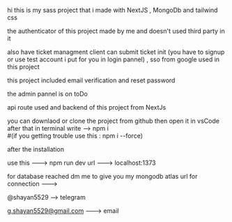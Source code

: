 hi this is my sass project that i made with NextJS , MongoDb and tailwind css

the authenticator of this project made by me and doesn't used third party in it

also have ticket managment client can submit ticket init (you have to signup or use test account i put for you in login pannel) , sso from google used in this project

this project included email verification and reset password

the admin pannel is on toDo

api route used and backend of this project from NextJs

you can downlaod or clone the project from github
then open it in vsCode
after that in terminal write --> npm i  
#(if you getting trouble use this : npm i --force)

after the installation

use this ---> npm run dev
url ---> localhost:1373

for database reached dm me to give you my mongodb atlas url for connection --->

@shayan5529 --> telegram

g.shayan5529@gmail.com ---> email
